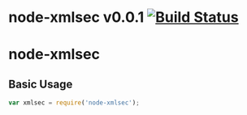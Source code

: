 # node-xmlsec v0.0.1 [![Build Status](https://travis-ci.org/artur-krueger/node-xmlsec.png?branch=master)](https://travis-ci.org/artur-krueger/node-xmlsec)

node-xmlsec
===========

## Basic Usage

```js
var xmlsec = require('node-xmlsec');

```
